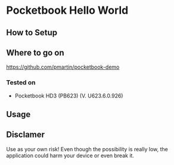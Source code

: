 # Pocketbook Hello World 

## How to Setup


## Where to go on
https://github.com/pmartin/pocketbook-demo

### Tested on
* Pocketbook HD3 (PB623) (V. U623.6.0.926)

## Usage


## Disclamer

Use as your own risk! 
Even though the possibility is really low, the application could harm your device or even break it.
